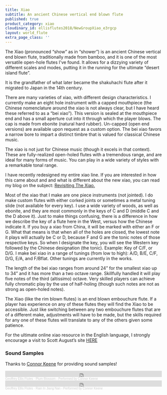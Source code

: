 ```yaml
---
title: Xiao
subtitle: An ancient Chinese vertical end blown flute
published: true
product_category: xiao
cloudinary_id: ellisflutes2018/NewGroupXiao_e3rgcp
layout: world_flute
extra_page_class: ''
---
```


The Xiao (pronounced “show” as in “shower”) is an ancient Chinese vertical end blown flute, traditionally  made from bamboo, and it is one of the most versatile open-hole flutes I've found. It allows for a dizzying variety of different scales and modes, putting it in the running for the ultimate “desert island flute”.

It is the grandfather of what later became the shakuhachi flute after it migrated to Japan in the 14th century.

There are many varieties of xiao, with different design characteristics. I currently make an eight hole instrument with a capped mouthpiece (the Chinese nomenclature around the xiao is not always clear, but I have heard these referred to as a “bei xiao”). This version is sealed at the mouthpiece end and has a small aperture cut into it through which the player blows. The cap is made from ebonite (natural hard rubber). Un-capped (open end versions) are available upon request as a custom option.  The bei xiao favors a narrow bore to impart a distinct timbre that is valued for classical Chinese music.

The xiao is not just for Chinese music (though it excels in that context). These are fully-realized open-holed flutes with a tremendous range, and are ideal for many forms of music. You can play in a wide variety of styles with a remarkable tonal range. 

I have recently redesigned my entire xiao line.  If you are interested in how this came about and and what is different about the new xiao, you can read my blog on the subject:  [Revisiting The Xiao.](https://www.ellisflutes.com/blog/revisiting-the-xiao)

Most of the xiao that I make are one piece instruments (not jointed).  I do make custom flutes with either corked joints or sometimes a metal tuning slide (not available for every key).  I use a wide variety of woods, as well as ebonite, and they are most commonly in the keys of C and D (middle C and the D above it).  Just to make things confusing, there is a difference in how we describe the key of a flute here in the West, versus how the Chinese indicate it. If you buy a xiao from China, it will be marked with either an F or G. What that means is that when all of the holes are closed, the lowest note it plays will actually be C or D, because F and G are the tonic notes of those  respective keys.  So when I designate the key, you will see the Western key followed by the Chinese designation (the tonic). Example: Key of C/F, or D/G. I make bei xiao in a range of tunings (from low to high): A/D, B/E, C/F, D/G, E/A, and F/Bflat.  Other tunings are currently in the works.

The length of the bei xiao ranges from around 24” for the smallest xiao up to 34” and it has more than a two octave range.  Skillfully handled it will play five notes of the third (altissimo) octave.  Very skilled players can achieve fully chromatic play by the use of half-holing (though such notes are not as strong as open-holed notes).

The Xiao (like the rim blown flutes) is an end blown embouchure flute. If a player has experience on any of these flutes they will find the Xiao to be accessible. Just like switching between any two embouchure flutes that are of a different make, adjustments will have to be made, but the skills required for any one of these flutes will translate to any of the others given some patience.

For the ultimate online xiao resource in the English language, I strongly encourage a visit to Scott August’s site <a target="_blank" href="http://santafefluteschool.com/resources/xiao/">HERE</a>

### Sound Samples

Thanks to [Connor Keene](https://connortkeene.com/) for providing sound samples!

<iframe width="100%" height="20" scrolling="no" frameborder="no" allow="autoplay" src="https://w.soundcloud.com/player/?url=https%3A//api.soundcloud.com/tracks/1149175378&color=%23ff5500&inverse=false&auto_play=false&show_user=true"></iframe><div style="font-size: 10px; color: #cccccc;line-break: anywhere;word-break: normal;overflow: hidden;white-space: nowrap;text-overflow: ellipsis; font-family: Interstate,Lucida Grande,Lucida Sans Unicode,Lucida Sans,Garuda,Verdana,Tahoma,sans-serif;font-weight: 100;"><a href="https://soundcloud.com/earth-tone-flutes" title="Geoffrey Ellis Flutes" target="_blank" style="color: #cccccc; text-decoration: none;">Geoffrey Ellis Flutes</a> · <a href="https://soundcloud.com/earth-tone-flutes/plum-blossom-performed-by-connor-keene" title="Plum Blossom - Performed by Connor Keene" target="_blank" style="color: #cccccc; text-decoration: none;">Plum Blossom - Performed by Connor Keene</a></div>

<iframe width="100%" height="20" scrolling="no" frameborder="no" allow="autoplay" src="https://w.soundcloud.com/player/?url=https%3A//api.soundcloud.com/tracks/1141899223&color=%23ff5500&inverse=false&auto_play=false&show_user=true"></iframe><div style="font-size: 10px; color: #cccccc;line-break: anywhere;word-break: normal;overflow: hidden;white-space: nowrap;text-overflow: ellipsis; font-family: Interstate,Lucida Grande,Lucida Sans Unicode,Lucida Sans,Garuda,Verdana,Tahoma,sans-serif;font-weight: 100;"><a href="https://soundcloud.com/earth-tone-flutes" title="Geoffrey Ellis Flutes" target="_blank" style="color: #cccccc; text-decoration: none;">Geoffrey Ellis Flutes</a> · <a href="https://soundcloud.com/earth-tone-flutes/rain-in-jiang-nan-performed-by-connor-keene" title="Rain In Jiang Nan - Performed by Connor Keene" target="_blank" style="color: #cccccc; text-decoration: none;">Rain In Jiang Nan - Performed by Connor Keene</a></div>


